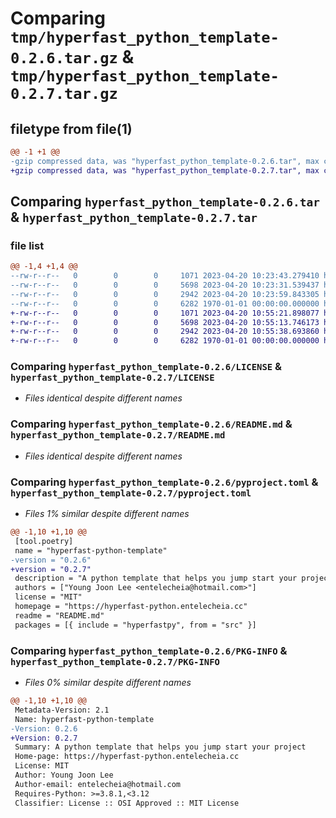 # Comparing `tmp/hyperfast_python_template-0.2.6.tar.gz` & `tmp/hyperfast_python_template-0.2.7.tar.gz`

## filetype from file(1)

```diff
@@ -1 +1 @@
-gzip compressed data, was "hyperfast_python_template-0.2.6.tar", max compression
+gzip compressed data, was "hyperfast_python_template-0.2.7.tar", max compression
```

## Comparing `hyperfast_python_template-0.2.6.tar` & `hyperfast_python_template-0.2.7.tar`

### file list

```diff
@@ -1,4 +1,4 @@
--rw-r--r--   0        0        0     1071 2023-04-20 10:23:43.279410 hyperfast_python_template-0.2.6/LICENSE
--rw-r--r--   0        0        0     5698 2023-04-20 10:23:31.539437 hyperfast_python_template-0.2.6/README.md
--rw-r--r--   0        0        0     2942 2023-04-20 10:23:59.843305 hyperfast_python_template-0.2.6/pyproject.toml
--rw-r--r--   0        0        0     6282 1970-01-01 00:00:00.000000 hyperfast_python_template-0.2.6/PKG-INFO
+-rw-r--r--   0        0        0     1071 2023-04-20 10:55:21.898077 hyperfast_python_template-0.2.7/LICENSE
+-rw-r--r--   0        0        0     5698 2023-04-20 10:55:13.746173 hyperfast_python_template-0.2.7/README.md
+-rw-r--r--   0        0        0     2942 2023-04-20 10:55:38.693860 hyperfast_python_template-0.2.7/pyproject.toml
+-rw-r--r--   0        0        0     6282 1970-01-01 00:00:00.000000 hyperfast_python_template-0.2.7/PKG-INFO
```

### Comparing `hyperfast_python_template-0.2.6/LICENSE` & `hyperfast_python_template-0.2.7/LICENSE`

 * *Files identical despite different names*

### Comparing `hyperfast_python_template-0.2.6/README.md` & `hyperfast_python_template-0.2.7/README.md`

 * *Files identical despite different names*

### Comparing `hyperfast_python_template-0.2.6/pyproject.toml` & `hyperfast_python_template-0.2.7/pyproject.toml`

 * *Files 1% similar despite different names*

```diff
@@ -1,10 +1,10 @@
 [tool.poetry]
 name = "hyperfast-python-template"
-version = "0.2.6"
+version = "0.2.7"
 description = "A python template that helps you jump start your project"
 authors = ["Young Joon Lee <entelecheia@hotmail.com>"]
 license = "MIT"
 homepage = "https://hyperfast-python.entelecheia.cc"
 readme = "README.md"
 packages = [{ include = "hyperfastpy", from = "src" }]
```

### Comparing `hyperfast_python_template-0.2.6/PKG-INFO` & `hyperfast_python_template-0.2.7/PKG-INFO`

 * *Files 0% similar despite different names*

```diff
@@ -1,10 +1,10 @@
 Metadata-Version: 2.1
 Name: hyperfast-python-template
-Version: 0.2.6
+Version: 0.2.7
 Summary: A python template that helps you jump start your project
 Home-page: https://hyperfast-python.entelecheia.cc
 License: MIT
 Author: Young Joon Lee
 Author-email: entelecheia@hotmail.com
 Requires-Python: >=3.8.1,<3.12
 Classifier: License :: OSI Approved :: MIT License
```

